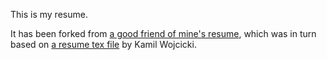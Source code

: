 This is my resume.

It has been forked from [a good friend of mine's resume][0], which was in turn based on [a resume tex file][1] by Kamil Wojcicki.

[0]: https://github.com/cgibson/Resume
[1]: http://linux.dsplabs.com.au/resume-writing-example-latex-template-linux-curriculum-vitae-professional-cv-layout-format-text-p54/